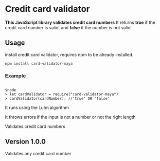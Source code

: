 # Credit card validator

**This JavaScript library validates credit card numbers** It returns **true** if the credit card number is valid, and **false** if the number is not valid.


## Usage

install credit card validator, requires npm to be already installed.
```
npm install card-validator-maya
```

### Example

```

$node
> let cardValidator = require("card-validator-maya")
> cardValidator(cardNumber); //'true' OR 'false'

```

It runs using the Luhn algorithm

It throws errors if the input is not a number or not the right length

Validates credit card numbers


## Version 1.0.0

Validates any credit card number

 

